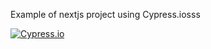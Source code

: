 Example of nextjs project using Cypress.iosss

<!---Start place for the badge -->

<!---End place for the badge -->

[![Cypress.io](https://img.shields.io/badge/tested%20with-Cypress-04C38E.svg)](https://www.cypress.io/)
